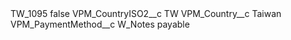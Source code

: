 <?xml version="1.0" encoding="UTF-8"?>
<CustomMetadata xmlns="http://soap.sforce.com/2006/04/metadata" xmlns:xsi="http://www.w3.org/2001/XMLSchema-instance" xmlns:xsd="http://www.w3.org/2001/XMLSchema">
    <label>TW_1095</label>
    <protected>false</protected>
    <values>
        <field>VPM_CountryISO2__c</field>
        <value xsi:type="xsd:string">TW</value>
    </values>
    <values>
        <field>VPM_Country__c</field>
        <value xsi:type="xsd:string">Taiwan</value>
    </values>
    <values>
        <field>VPM_PaymentMethod__c</field>
        <value xsi:type="xsd:string">W_Notes payable</value>
    </values>
</CustomMetadata>
